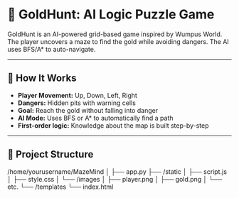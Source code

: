 # 🧠 GoldHunt: AI Logic Puzzle Game

GoldHunt is an AI-powered grid-based game inspired by Wumpus World. The player uncovers a maze to find the gold while avoiding dangers. The AI uses BFS/A* to auto-navigate.

---

## 🔧 How It Works

- **Player Movement:** Up, Down, Left, Right
- **Dangers:** Hidden pits with warning cells
- **Goal:** Reach the gold without falling into danger
- **AI Mode:** Uses BFS or A* to automatically find a path
- **First-order logic:** Knowledge about the map is built step-by-step

---

## 📂 Project Structure
/home/yourusername/MazeMind
│
├── app.py
├── /static
│   ├── script.js
│   ├── style.css
│   └── /images
│       ├── player.png
│       ├── gold.png
│       └── etc.
└── /templates
    └── index.html

